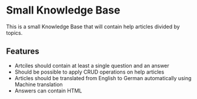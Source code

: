 # Small Knowledge Base

This is a small Knowledge Base that will contain help articles divided by topics.

## Features

- Artciles should contain at least a single question and an answer
- Should be possible to apply CRUD operations on help articles
- Articles should be translated from English to German automatically using Machine translation
- Answers can contain HTML
